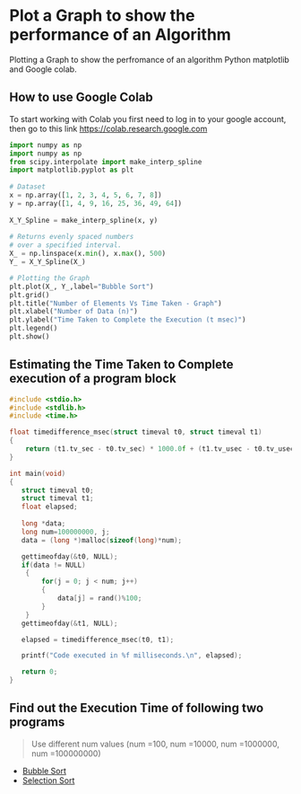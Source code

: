# Plot a Graph to show the performance of an Algorithm
Plotting a Graph to show the perfromance of an algorithm Python matplotlib and Google colab.

## How to use Google Colab

To start working with Colab you first need to log in to your google account, then go to this link https://colab.research.google.com

```python
import numpy as np
import numpy as np
from scipy.interpolate import make_interp_spline
import matplotlib.pyplot as plt
 
# Dataset
x = np.array([1, 2, 3, 4, 5, 6, 7, 8])
y = np.array([1, 4, 9, 16, 25, 36, 49, 64])
 
X_Y_Spline = make_interp_spline(x, y)
 
# Returns evenly spaced numbers
# over a specified interval.
X_ = np.linspace(x.min(), x.max(), 500)
Y_ = X_Y_Spline(X_)

# Plotting the Graph
plt.plot(X_, Y_,label="Bubble Sort")
plt.grid()
plt.title("Number of Elements Vs Time Taken - Graph")
plt.xlabel("Number of Data (n)")
plt.ylabel("Time Taken to Complete the Execution (t msec)")
plt.legend()
plt.show()

```

## Estimating the Time Taken to Complete execution of a program block

```C
#include <stdio.h>
#include <stdlib.h>
#include <time.h>

float timedifference_msec(struct timeval t0, struct timeval t1)
{
    return (t1.tv_sec - t0.tv_sec) * 1000.0f + (t1.tv_usec - t0.tv_usec) / 1000.0f;
}

int main(void)
{
   struct timeval t0;
   struct timeval t1;
   float elapsed;
   
   long *data;
   long num=100000000, j;
   data = (long *)malloc(sizeof(long)*num);

   gettimeofday(&t0, NULL);
   if(data != NULL)
    {
        for(j = 0; j < num; j++)
        {
            data[j] = rand()%100;
        }
    }
   gettimeofday(&t1, NULL);

   elapsed = timedifference_msec(t0, t1);

   printf("Code executed in %f milliseconds.\n", elapsed);

   return 0;
}
```
## Find out the Execution Time of following two programs 

> Use different num values (num =100, num =10000, num =1000000, num =100000000)
-   [Bubble Sort](https://github.com/binooa/Performance-Evaluation/blob/main/BubbleSort.c)
-   [Selection Sort](https://github.com/binooa/Performance-Evaluation/blob/main/SelectionSort.c)
